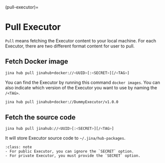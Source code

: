 (pull-executor)=
# Pull Executor

`Pull` means fetching the Executor content to your local machine. For each Executor, there are two different format content for user to pull.

## Fetch Docker image

```bash
jina hub pull jinahub+docker://<UUID>[:<SECRET>][/<TAG>]
```


You can find the Executor by running this command `docker images`. You can also indicate which version of the Executor you want to use by naming the `/<TAG>`.

```bash
jina hub pull jinahub+docker://DummyExecutor/v1.0.0
```

## Fetch the source code

```bash
jina hub pull jinahub://<UUID>[:<SECRET>][/<TAG>]
```


It will store Executor source code to `~/.jina/hub-packages`.


```{admonition} Note
:class: note
- For public Executor, you can ignore the `SECRET` option.
- For private Executor, you must provide the `SECRET` option.
```